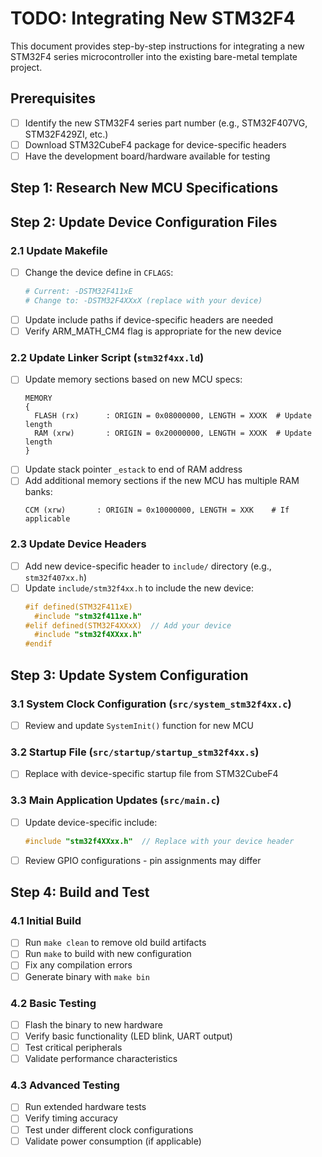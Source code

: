 # TODO: Integrating New STM32F4 

This document provides step-by-step instructions for integrating a new STM32F4 series microcontroller into the existing bare-metal template project.

## Prerequisites
- [ ] Identify the new STM32F4 series part number (e.g., STM32F407VG, STM32F429ZI, etc.)
- [ ] Download STM32CubeF4 package for device-specific headers
- [ ] Have the development board/hardware available for testing

## Step 1: Research New MCU Specifications
## Step 2: Update Device Configuration Files

### 2.1 Update Makefile
- [ ] Change the device define in `CFLAGS`:
  ```makefile
  # Current: -DSTM32F411xE
  # Change to: -DSTM32F4XXxX (replace with your device)
  ```
- [ ] Update include paths if device-specific headers are needed
- [ ] Verify ARM_MATH_CM4 flag is appropriate for the new device

### 2.2 Update Linker Script (`stm32f4xx.ld`)
- [ ] Update memory sections based on new MCU specs:
  ```ld
  MEMORY
  {
    FLASH (rx)      : ORIGIN = 0x08000000, LENGTH = XXXK  # Update length
    RAM (xrw)       : ORIGIN = 0x20000000, LENGTH = XXXK  # Update length
  }
  ```
- [ ] Update stack pointer `_estack` to end of RAM address
- [ ] Add additional memory sections if the new MCU has multiple RAM banks:
  ```ld
  CCM (xrw)       : ORIGIN = 0x10000000, LENGTH = XXK    # If applicable
  ```

### 2.3 Update Device Headers
- [ ] Add new device-specific header to `include/` directory (e.g., `stm32f407xx.h`)
- [ ] Update `include/stm32f4xx.h` to include the new device:
  ```c
  #if defined(STM32F411xE)
    #include "stm32f411xe.h"
  #elif defined(STM32F4XXxX)  // Add your device
    #include "stm32f4XXxx.h"
  #endif
  ```

## Step 3: Update System Configuration

### 3.1 System Clock Configuration (`src/system_stm32f4xx.c`)
- [ ] Review and update `SystemInit()` function for new MCU
### 3.2 Startup File (`src/startup/startup_stm32f4xx.s`)
- [ ] Replace with device-specific startup file from STM32CubeF4
### 3.3 Main Application Updates (`src/main.c`)
- [ ] Update device-specific include:
  ```c
  #include "stm32f4XXxx.h"  // Replace with your device header
  ```
- [ ] Review GPIO configurations - pin assignments may differ

## Step 4: Build and Test

### 4.1 Initial Build
- [ ] Run `make clean` to remove old build artifacts
- [ ] Run `make` to build with new configuration
- [ ] Fix any compilation errors
- [ ] Generate binary with `make bin`

### 4.2 Basic Testing
- [ ] Flash the binary to new hardware
- [ ] Verify basic functionality (LED blink, UART output)
- [ ] Test critical peripherals
- [ ] Validate performance characteristics

### 4.3 Advanced Testing
- [ ] Run extended hardware tests
- [ ] Verify timing accuracy
- [ ] Test under different clock configurations
- [ ] Validate power consumption (if applicable)

